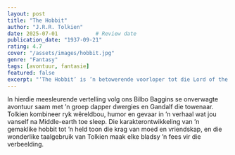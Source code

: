 ```yaml
---
layout: post
title: "The Hobbit"
author: "J.R.R. Tolkien"
date: 2025-07-01            # Review date
publication_date: "1937-09-21"
rating: 4.7
cover: "/assets/images/hobbit.jpg"
genre: "Fantasy"
tags: [avontuur, fantasie]
featured: false
excerpt: "‘The Hobbit’ is ’n betowerende voorloper tot die Lord of the Rings met ’n epiese avontuur."
---
```


In hierdie meesleurende vertelling volg ons Bilbo Baggins se onverwagte avontuur saam met ’n groep dapper dwergies en Gandalf die towenaar. Tolkien kombineer ryk wêreldbou, humor en gevaar in ’n verhaal wat jou vanself na Middle-earth toe sleep. Die karakterontwikkeling van ’n gemaklike hobbit tot ’n held toon die krag van moed en vriendskap, en die wonderlike taalgebruik van Tolkien maak elke bladsy ’n fees vir die verbeelding.
